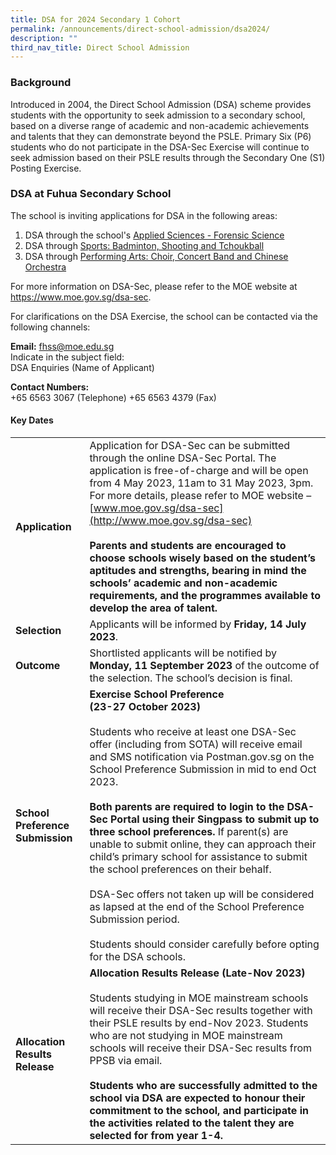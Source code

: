 ```yaml
---
title: DSA for 2024 Secondary 1 Cohort
permalink: /announcements/direct-school-admission/dsa2024/
description: ""
third_nav_title: Direct School Admission
---
```

### Background <br> 
Introduced in 2004, the Direct School Admission (DSA) scheme provides students with the opportunity to seek admission to a secondary school, based on a diverse range of academic and non-academic achievements and talents that they can demonstrate beyond the PSLE. Primary Six (P6) students who do not participate in the DSA-Sec Exercise will continue to seek admission based on their PSLE results through the Secondary One (S1) Posting Exercise. 

### DSA at Fuhua Secondary School
The school is inviting applications for DSA in the following areas:

1. DSA through the school's [Applied Sciences - Forensic Science](/announcements/dsa-through-alp/)
2. DSA through [Sports: Badminton, Shooting and Tchoukball](/announcements/dsa-through-sports/)
3. DSA through [Performing Arts: Choir, Concert Band and Chinese Orchestra](/announcements/dsa-through-performing-arts/)

For more information on DSA-Sec, please refer to the MOE website at https://www.moe.gov.sg/dsa-sec.

For clarifications on the DSA Exercise, the school can be contacted via the following channels: 

**Email:** fhss@moe.edu.sg
<br> Indicate in the subject field: <br> DSA Enquiries (Name of Applicant)

**Contact Numbers:** <br> +65 6563 3067 (Telephone) +65 6563 4379 (Fax)

#### Key Dates



| | |
| -------- | -------- | 
| **Application**    | Application for DSA-Sec can be submitted through the online DSA-Sec Portal. The application is free-of-charge and will be open from 4 May 2023, 11am to 31 May 2023, 3pm. For more details, please refer to MOE website – [www.moe.gov.sg/dsa-sec](http://www.moe.gov.sg/dsa-sec) <br> <br> **Parents and students are encouraged to choose schools wisely based on the student’s aptitudes and strengths, bearing in mind the schools’ academic and non-academic requirements, and the programmes available to develop the area of talent.**     
| **Selection** | Applicants will be informed by **Friday, 14 July 2023**. 
| **Outcome** |         Shortlisted applicants will be notified by **Monday, 11 September 2023** of the outcome of the selection. The school’s decision is final.
| **School Preference Submission** | **Exercise School Preference <br> (23-27 October 2023)** <br><br> Students who receive at least one DSA-Sec offer (including from SOTA) will receive email and SMS notification via Postman.gov.sg on the School Preference Submission in mid to end Oct 2023. <br> <br> **Both parents are required to login to the DSA-Sec Portal using their Singpass to submit up to three school preferences.** If parent(s) are unable to submit online, they can approach their child’s primary school for assistance to submit the school preferences on their behalf. <br> <br>DSA-Sec offers not taken up will be considered as lapsed at the end of the School Preference Submission period. <br> <br> Students should consider carefully before opting for the DSA schools.
| **Allocation Results Release** | **Allocation Results Release (Late-Nov 2023)** <br><br> Students studying in MOE mainstream schools will receive their DSA-Sec results together with their PSLE results by end-Nov 2023. Students who are not studying in MOE mainstream schools will receive their DSA-Sec results from PPSB via email. <br> <br> **Students who are successfully admitted to the school via DSA are expected to honour their commitment to the school, and participate in the activities related to the talent they are selected for from year 1-4.**